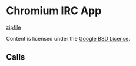 
Chromium IRC App
=======



[zipfile](http://developer.chrome.com/extensions/examples/extensions/irc/app.zip)

Content is licensed under the [Google BSD License](http://code.google.com/google_bsd_license.html).

Calls
-----

